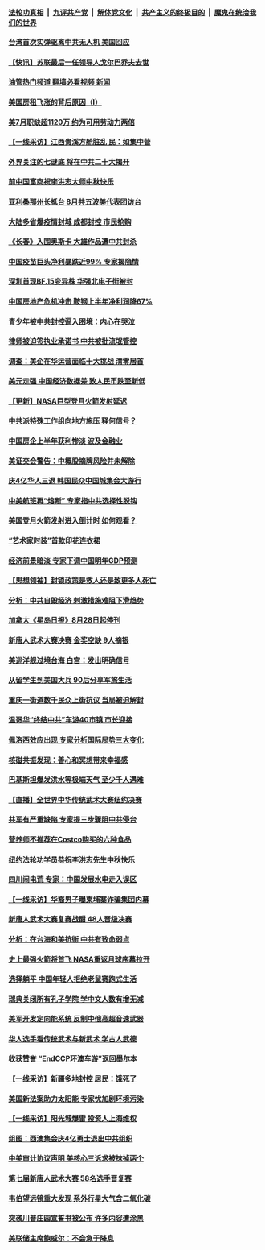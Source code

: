 ####  [法轮功真相](../../../../basic/blob/master/README.md?t=08311501) &nbsp;|&nbsp; [九评共产党](../../../../9ping.md/blob/master/README.md?t=08311501) &nbsp;|&nbsp; [解体党文化](../../../../jtdwh.md/blob/master/README.md?t=08311501)  &nbsp;|&nbsp; [共产主义的终极目的](../../../../gczydzjmd.md/blob/master/README.md?t=08311501) &nbsp;|&nbsp; [魔鬼在统治我们的世界](../../../../mgztzwmdsj.md/blob/master/README.md?t=08311501) 

#### [台湾首次实弹驱离中共无人机 美国回应](../pages/nf4514/n13814105.md?t=08311501) 

#### [【快讯】苏联最后一任领导人戈尔巴乔夫去世](../pages/nf4514/n13814049.md?t=08311501) 

#### [油管热门频道 翻墙必看视频 新闻](http://45.76.130.85:81/youtube.html?08311501)

#### [美国房租飞涨的背后原因（I）](../pages/nf4514/n13813815.md?t=08311501) 

#### [美7月职缺超1120万 约为可用劳动力两倍](../pages/nf4514/n13813850.md?t=08311501) 

#### [【一线采访】江西贵溪方舱脏乱 民：如集中营](../pages/nf4514/n13813251.md?t=08311501) 

#### [外界关注的七谜底 将在中共二十大揭开](../pages/nf4514/n13813907.md?t=08311501) 

#### [前中国富商祝李洪志大师中秋快乐](../pages/nf4514/n13813776.md?t=08311501) 

#### [亚利桑那州长抵台 8月共五波美代表团访台](../pages/nf4514/n13813826.md?t=08311501) 

#### [大陆多省爆疫情封城 成都封控 市民抢购](../pages/nf4514/n13813588.md?t=08311501) 

#### [《长春》入围奥斯卡 大雄作品遭中共封杀](../pages/nf4514/n13813594.md?t=08311501) 

#### [中国疫苗巨头净利暴跌近99% 专家揭隐情](../pages/nf4514/n13813638.md?t=08311501) 

#### [深圳首现BF.15变异株 华强北电子街被封](../pages/nf4514/n13813444.md?t=08311501) 

#### [中国房地产危机冲击 鞍钢上半年净利润降67%](../pages/nf4514/n13813496.md?t=08311501) 

#### [青少年被中共封控逼入困境：内心在哭泣](../pages/nf4514/n13813434.md?t=08311501) 

#### [律师被迫签执业承诺书 中共被批流氓管控](../pages/nf4514/n13813299.md?t=08311501) 

#### [调查：美企在华运营面临十大挑战 清零居首](../pages/nf4514/n13813244.md?t=08311501) 

#### [美元走强 中国经济数据差 致人民币跌至新低](../pages/nf4514/n13813194.md?t=08311501) 

#### [【更新】NASA巨型登月火箭发射延迟](../pages/nf4514/n13813001.md?t=08311501) 

#### [中共派特殊工作组向地方施压 释何信号？](../pages/nf4514/n13812843.md?t=08311501) 

#### [中国房企上半年获利惨淡 波及金融业](../pages/nf4514/n13812896.md?t=08311501) 

#### [美证交会警告：中概股摘牌风险并未解除](../pages/nf4514/n13812841.md?t=08311501) 

#### [庆4亿华人三退 韩国民众中国城集会大游行](../pages/nf4514/n13812611.md?t=08311501) 

#### [中美航班再“熔断” 专家指中共选择性脱钩](../pages/nf4514/n13812797.md?t=08311501) 

#### [美国登月火箭发射进入倒计时 如何观看？](../pages/nf4514/n13812500.md?t=08311501) 

#### [“艺术家时装”首款印花连衣裙](../pages/nf4514/n13811648.md?t=08311501) 

#### [经济前景暗淡 专家下调中国明年GDP预测](../pages/nf4514/n13812679.md?t=08311501) 

#### [【思想领袖】封锁政策是救人还是致更多人死亡](../pages/nf4514/n13795605.md?t=08311501) 

#### [分析：中共自毁经济 刺激措施难阻下滑趋势](../pages/nf4514/n13812279.md?t=08311501) 

#### [加拿大《星岛日报》8月28日起停刊](../pages/nf4514/n13812390.md?t=08311501) 

#### [新唐人武术大赛决赛 金奖空缺 9人摘银](../pages/nf4514/n13812290.md?t=08311501) 

#### [美巡洋舰过境台海 白宫：发出明确信号](../pages/nf4514/n13812312.md?t=08311501) 

#### [从留学生到美国大兵 90后分享军旅生活](../pages/nf4514/n13811132.md?t=08311501) 

#### [重庆一街道数千民众上街抗议 当局被迫解封](../pages/nf4514/n13812220.md?t=08311501) 

#### [温哥华“终结中共”车游40市镇 市长迎接](../pages/nf4514/n13812201.md?t=08311501) 

#### [佩洛西效应出现 专家分析国际局势三大变化](../pages/nf4514/n13812186.md?t=08311501) 

#### [核磁共振发现：善心和冥想带来幸福感](../pages/nf4514/n13812200.md?t=08311501) 

#### [巴基斯坦爆发洪水等极端天气 至少千人遇难](../pages/nf4514/n13812219.md?t=08311501) 

#### [【直播】全世界中华传统武术大赛纽约决赛](../pages/nf4514/n13803223.md?t=08311501) 

#### [共军有严重缺陷 专家提三步骤阻中共侵台](../pages/nf4514/n13811064.md?t=08311501) 

#### [营养师不推荐在Costco购买的六种食品](../pages/nf4514/n13803881.md?t=08311501) 

#### [纽约法轮功学员恭祝李洪志先生中秋快乐](../pages/nf4514/n13811893.md?t=08311501) 

#### [四川闹电荒 专家：中国发展水电走入误区](../pages/nf4514/n13810968.md?t=08311501) 

#### [【一线采访】华裔男子曝柬埔寨诈骗集团内幕](../pages/nf4514/n13810522.md?t=08311501) 

#### [新唐人武术大赛复赛战酣 48人晋级决赛](../pages/nf4514/n13811703.md?t=08311501) 

#### [分析：在台海和美抗衡 中共有致命弱点](../pages/nf4514/n13807798.md?t=08311501) 

#### [史上最强火箭将首飞 NASA重返月球序幕拉开](../pages/nf4514/n13811587.md?t=08311501) 

#### [选择躺平 中国年轻人拒绝老鼠赛跑式生活](../pages/nf4514/n13811578.md?t=08311501) 

#### [瑞典关闭所有孔子学院 学中文人数有增无减](../pages/nf4514/n13811571.md?t=08311501) 

#### [美军开发定向能系统 反制中俄高超音速武器](../pages/nf4514/n13811549.md?t=08311501) 

#### [华人选手看传统武术与新武术 学古人武德](../pages/nf4514/n13811264.md?t=08311501) 

#### [收获赞誉 “EndCCP环澳车游”返回墨尔本](../pages/nf4514/n13811357.md?t=08311501) 

#### [【一线采访】新疆多地封控 居民：饿死了](../pages/nf4514/n13811399.md?t=08311501) 

#### [美国新法案助力太阳能 专家忧加剧环境污染](../pages/nf4514/n13811356.md?t=08311501) 

#### [【一线采访】阳光城爆雷 投资人上海维权](../pages/nf4514/n13810845.md?t=08311501) 

#### [组图：西澳集会庆4亿勇士退出中共组织](../pages/nf4514/n13811260.md?t=08311501) 

#### [中美审计协议声明 美核心三诉求被抹掉两个](../pages/nf4514/n13810979.md?t=08311501) 

#### [第七届新唐人武术大赛 58名选手晋复赛](../pages/nf4514/n13811023.md?t=08311501) 

#### [韦伯望远镜重大发现 系外行星大气含二氧化碳](../pages/nf4514/n13810762.md?t=08311501) 

#### [突袭川普庄园宣誓书被公布 许多内容遭涂黑](../pages/nf4514/n13810951.md?t=08311501) 

#### [美联储主席鲍威尔：不会急于降息](../pages/nf4514/n13810859.md?t=08311501) 

<img src='http://gfw-breaker.win/goodnews/indexes/nf4514.md' width='0px' height='0px'/>
